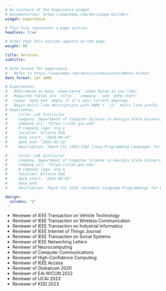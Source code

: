 ```yaml
---
# An instance of the Experience widget.
# Documentation: https://wowchemy.com/docs/page-builder/
widget: experience

# This file represents a page section.
headless: true

# Order that this section appears on the page.
weight: 60

title: Services
subtitle:

# Date format for experience
#   Refer to https://wowchemy.com/docs/customization/#date-format
date_format: Jan 2006

# Experiences.
#   Add/remove as many `experience` items below as you like.
#   Required fields are `title`, `company`, and `date_start`.
#   Leave `date_end` empty if it's your current employer.
#   Begin multi-line descriptions with YAML's `|2-` multi-line prefix.
# experience:
#   - title: Lab Instructor
#     company: Department of Computer Science in Georgia State University (GSU)
#     company_url: "https://csds.gsu.edu"
#     # company_logo: org-x
#     location: Atlanta USA
#     date_start: "2020-09-01"
#     date_end: "2022-05-31"
#     description: Teach CSc 1301/1302 (Java Programming Language) for Undergraduate Students.

#   - title: Lab Instructor
#     company: Department of Computer Science in Georgia State University (GSU)
#     company_url: "https://csds.gsu.edu"
#     # company_logo: org-x
#     location: Atlanta USA
#     date_start: "2022-06-01"
#     date_end:
#     description: Teach CSc 3210 (Assembly Language Programming) for Undergraduate Students.

design:
  columns: "2"
---
```


- Reviewer of IEEE Transaction on Vehicle Technology
- Reviewer of IEEE Transaction on Wireless Communication
- Reviewer of IEEE Transaction on Industrial Informatics
- Reviewer of IEEE Internet of Things Journal
- Reviewer of IEEE Transaction on Social Systems
- Reviewer of IEEE Networking Letters
- Reviewer of Neurocomputing
- Reviewer of Computer Communications
- Reviewer of High-Confidence Computing
- Reviewer of IEEE Access
- Reviewer of Globalcom 2020
- Reviewer of EAI WiCON 2022
- Reviewer of IJCAI 2023
- Reviewer of KDD 2023
